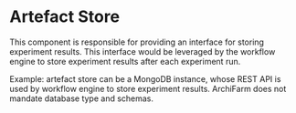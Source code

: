 # Artefact Store

This component is responsible for providing an interface for storing experiment results. This interface would be leveraged by the workflow engine to store experiment results after each experiment run.  

Example: artefact store can be a MongoDB instance, whose REST API is used by workflow engine to store experiment results. ArchiFarm does not mandate database type and schemas. 
